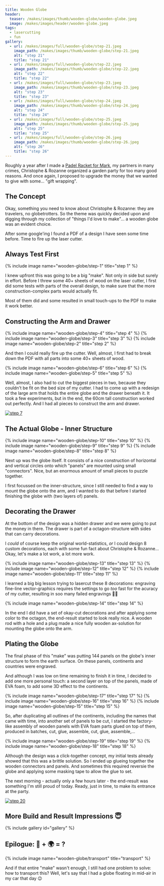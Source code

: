 ```yaml
---
title: Wooden Globe
header:
  teaser: /makes/images/thumb/wooden-globe/wooden-globe.jpeg
  image: /makes/images/header/wooden-globe.jpeg
tags:
  - lasercutting
  - fun
gallery:
  - url: /makes/images/full/wooden-globe/step-21.jpeg
    image_path: /makes/images/thumb/wooden-globe/step-21.jpeg
    alt: "step 21"
    title: "step 21"
  - url: /makes/images/full/wooden-globe/step-22.jpeg
    image_path: /makes/images/thumb/wooden-globe/step-22.jpeg
    alt: "step 22"
    title: "step 22"
  - url: /makes/images/full/wooden-globe/step-23.jpeg
    image_path: /makes/images/thumb/wooden-globe/step-23.jpeg
    alt: "step 23"
    title: "step 23"
  - url: /makes/images/full/wooden-globe/step-24.jpeg
    image_path: /makes/images/thumb/wooden-globe/step-24.jpeg
    alt: "step 24"
    title: "step 24"
  - url: /makes/images/full/wooden-globe/step-25.jpeg
    image_path: /makes/images/thumb/wooden-globe/step-25.jpeg
    alt: "step 25"
    title: "step 25"
  - url: /makes/images/full/wooden-globe/step-26.jpeg
    image_path: /makes/images/thumb/wooden-globe/step-26.jpeg
    alt: "step 26"
    title: "step 26"
---
```


Roughly a year after I made a [Padel Racket for Mark](Padel-racket), my partners in many crimes, Christophe & Rozanne organized a garden party for too many good reasons. And once again, I proposed to upgrade the money that we wanted to give with some... "gift wrapping".

## The Concept

Okay, something you need to know about Christophe & Rozanne: they are travelers, no globetrotters. So the theme was quickly decided upon and digging through my collection of "things I'd love to make"... a wooden globe was an evident choice.

After some google'ing I found a PDF of a design I have seen some time before. Time to fire up the laser cutter.

## Always Test First

{% include image name="wooden-globe/step-1" title="step 1" %}

I knew upfront this was going to be a big "make". Not only in side but surely in effort. Before I threw some 40+ sheets of wood on the laser cutter, I first did some tests with parts of the overall design, to make sure that the more construction-complex parts would actually fit.

Most of them did and some resulted in small touch-ups to the PDF to make it work better.

## Constructing the Arm and Drawer

{% include image name="wooden-globe/step-4" title="step 4" %}
{% include image name="wooden-globe/step-3" title="step 3" %}
{% include image name="wooden-globe/step-2" title="step 2" %}

And then I could really fire up the cutter. Well, almost, I first had to break down the PDF with all parts into some 40+ sheets of wood.

{% include image name="wooden-globe/step-6" title="step 6" %}
{% include image name="wooden-globe/step-5" title="step 5" %}

Well, almost, I also had to cut the biggest pieces in two, because they couldn't be fit on the bed size of my cutter. I had to come up with a redesign of the large arm that holds the entire globe and the drawer beneath it. It took a few experiments, but in the end, the 60cm tall construction worked out perfectly. And I had all pieces to construct the arm and drawer.

<div class="thumb center">
  <a href="images/full/wooden-globe/step-7.jpeg" title="step 7"><img src="images/thumb/wooden-globe/step-7.jpeg" alt="step 7"></a>
</div>

## The Actual Globe - Inner Structure

{% include image name="wooden-globe/step-10" title="step 10" %}
{% include image name="wooden-globe/step-9" title="step 9" %}
{% include image name="wooden-globe/step-8" title="step 8" %}

Next up was the globe itself. It consists of a nice construction of horizontal and vertical circles onto which "panels" are mounted using small "connectors". Nice, but an enormous amount of small pieces to puzzle together.

I first focussed on the inner-structure, since I still needed to find a way to mount the globe onto the arm, and I wanted to do that before I started finishing the globe with (two layers of) panels.

## Decorating the Drawer

At the bottom of the design was a hidden drawer and we were going to put the money in there. The drawer is part of a octagon-structure with sides that can carry decorations.

I _could_ of course keep the original world-statistics, _or_ I could design 8 custom decorations, each with some fun fact about Christophe & Rozanne... Okay, let's make a lot work, a lot more work.

{% include image name="wooden-globe/step-13" title="step 13" %}
{% include image name="wooden-globe/step-12" title="step 12" %}
{% include image name="wooden-globe/step-11" title="step 11" %}

I learned a big big lesson trying to lasercut these 8 decorations: engraving fine-line vector-graphics requires the settings to go _too_ fast for the acuracy of my cutter, resulting in soo many failed engravings 🤦‍♂️

{% include image name="wooden-globe/step-14" title="step 14" %}

In the end I did have a set of okay-cut decorations and after applying some color to the octagon, the end-result started to look really nice. A wooden rod with a hole and a plug made a nice fully wooden ax-solution for mounting the globe onto the arm.

## Plating the Globe

The final phase of this "make" was putting 144 panels on the globe's inner structure to form the earth surface. On these panels, continents and countries were engraved.

And although I was low on time remaining to finish it in time, I decided to add one more personal touch: a second layer on top of the panels, made of EVA foam, to add some 3D effect to the continents.

{% include image name="wooden-globe/step-17" title="step 17" %}
{% include image name="wooden-globe/step-16" title="step 16" %}
{% include image name="wooden-globe/step-15" title="step 15" %}

So, after duplicating all outlines of the continents, including the names that came with time, into another set of panels to be cut, I started the factory-like assembly of wooden panels with EVA foam parts glued on top of them, produced in batches, cut, glue, assemble, cut, glue, assemble,...

{% include image name="wooden-globe/step-19" title="step 19" %}
{% include image name="wooden-globe/step-18" title="step 18" %}

Although the design was a click-together concept, my initial tests already showed that this was a brittle solution. So I ended up glueing together the wooden connectors and panels. And sometimes this required reversie the globe and applying some masking tape to allow the glue to set.

The next morning - actually only a few hours later - the end-result was something I'm still proud of today. Ready, just in time, to make its entrance at the party.

<div class="thumb center">
  <a href="images/full/wooden-globe/step-20.jpeg" title="step 20"><img src="images/thumb/wooden-globe/step-20.jpeg" alt="step 20"></a>
</div>

## More Build and Result Impressions 😇

{% include gallery id="gallery" %}

## Epilogue: 🚗 + 🌍 = ?

{% include image name="wooden-globe/transport" title="transport" %}

And if that entire "make" wasn't enough, I still had one problem to solve: how to transport this? Well, let's say that I had a globe floating in mid-air in my car that day 😉

